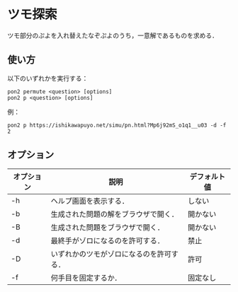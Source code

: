 # ツモ探索

ツモ部分のぷよを入れ替えたなぞぷよのうち，一意解であるものを求める．

## 使い方

以下のいずれかを実行する：

```shell
pon2 permute <question> [options]
pon2 p <question> [options]
```

例：

```shell
pon2 p https://ishikawapuyo.net/simu/pn.html?Mp6j92mS_o1q1__u03 -d -f 2
```

## オプション

| オプション | 説明                                     | デフォルト値 |
| ---------- | ---------------------------------------- | ------------ |
| -h         | ヘルプ画面を表示する．                   | しない       |
| -b         | 生成された問題の解をブラウザで開く．     | 開かない     |
| -B         | 生成された問題をブラウザで開く．         | 開かない     |
| -d         | 最終手がゾロになるのを許可する．         | 禁止         |
| -D         | いずれかのツモがゾロになるのを許可する． | 許可         |
| -f         | 何手目を固定するか．                     | 固定なし     |